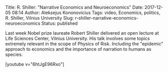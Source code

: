Title: R. Shiller: "Narrative Economics and Neuroeconomics"
Date: 2017-12-05 08:14
Author: Aleksejus Kononovicius
Tags: video, Economics, politics, R. Shiller, Vilnius University
Slug: r-shiller-narrative-economics-neuroeconomics
Status: published

Last week Nobel prize laureate Robert Shiller delivered an open lecture at Life Sciences Center, Vilnius University. His talk involves some topics extremely relevant in the scope of Physics of Risk. Including the "epidemic" approach to economics and the importance of narration to humans as species.

[youtube v="6htJgE96Rxo"]
